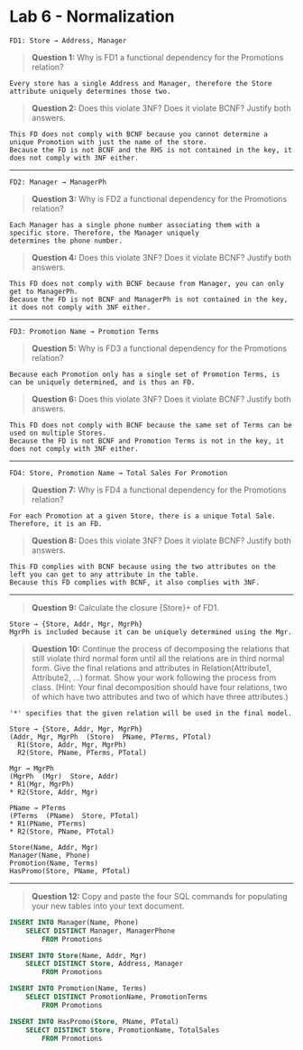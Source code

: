 # Lab 6 - Normalization

`FD1: Store → Address, Manager`
> **Question 1:** Why is FD1 a functional dependency for the Promotions relation?
```
Every store has a single Address and Manager, therefore the Store attribute uniquely determines those two.
```

> **Question 2:** Does this violate 3NF? Does it violate BCNF? Justify both answers.
```
This FD does not comply with BCNF because you cannot determine a unique Promotion with just the name of the store.
Because the FD is not BCNF and the RHS is not contained in the key, it does not comply with 3NF either.
```

---
`FD2: Manager → ManagerPh`
> **Question 3:** Why is FD2 a functional dependency for the Promotions relation?
```
Each Manager has a single phone number associating them with a specific store. Therefore, the Manager uniquely
determines the phone number.
```

> **Question 4:** Does this violate 3NF? Does it violate BCNF? Justify both answers.
```
This FD does not comply with BCNF because from Manager, you can only get to ManagerPh.
Because the FD is not BCNF and ManagerPh is not contained in the key, it does not comply with 3NF either.
```

---
`FD3: Promotion Name → Promotion Terms`
> **Question 5:** Why is FD3 a functional dependency for the Promotions relation?
```
Because each Promotion only has a single set of Promotion Terms, is can be uniquely determined, and is thus an FD.
```

> **Question 6:** Does this violate 3NF? Does it violate BCNF? Justify both answers.
```
This FD does not comply with BCNF because the same set of Terms can be used on multiple Stores.
Because the FD is not BCNF and Promotion Terms is not in the key, it does not comply with 3NF either.
```

---
`FD4: Store, Promotion Name → Total Sales For Promotion`
> **Question 7:** Why is FD4 a functional dependency for the Promotions relation?
```
For each Promotion at a given Store, there is a unique Total Sale. Therefore, it is an FD.
```

> **Question 8:** Does this violate 3NF? Does it violate BCNF? Justify both answers.
```
This FD complies with BCNF because using the two attributes on the left you can get to any attribute in the table.
Because this FD complies with BCNF, it also complies with 3NF.
```

---
> **Question 9:** Calculate the closure {Store}+ of FD1.
```
Store → {Store, Addr, Mgr, MgrPh}
MgrPh is included because it can be uniquely determined using the Mgr.
```

> **Question 10:** Continue the process of decomposing the relations that still violate third
normal form until all the relations are in third normal form. Give the final relations and
attributes in Relation(Attribute1, Attribute2, ...) format. Show your work following the
process from class. (Hint: Your final decomposition should have four relations, two of
which have two attributes and two of which have three attributes.)
```
'*' specifies that the given relation will be used in the final model.

Store → {Store, Addr, Mgr, MgrPh}
(Addr, Mgr, MgrPh  (Store)  PName, PTerms, PTotal)
  R1(Store, Addr, Mgr, MgrPh)
  R2(Store, PName, PTerms, PTotal)

Mgr → MgrPh
(MgrPh  (Mgr)  Store, Addr)
* R1(Mgr, MgrPh)
* R2(Store, Addr, Mgr)

PName → PTerms
(PTerms  (PName)  Store, PTotal)
* R1(PName, PTerms)
* R2(Store, PName, PTotal)

Store(Name, Addr, Mgr)
Manager(Name, Phone)
Promotion(Name, Terms)
HasPromo(Store, PName, PTotal)
```

---
> **Question 12:** Copy and paste the four SQL commands for populating your new tables into your text document.
```sql
INSERT INTO Manager(Name, Phone)
	SELECT DISTINCT Manager, ManagerPhone
		FROM Promotions

INSERT INTO Store(Name, Addr, Mgr)
	SELECT DISTINCT Store, Address, Manager
		FROM Promotions

INSERT INTO Promotion(Name, Terms)
	SELECT DISTINCT PromotionName, PromotionTerms
		FROM Promotions

INSERT INTO HasPromo(Store, PName, PTotal)
	SELECT DISTINCT Store, PromotionName, TotalSales
		FROM Promotions
```